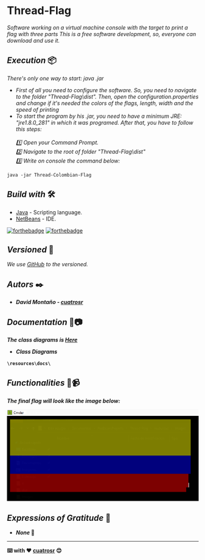 # Thread-Flag

_Software working on a virtual machine console with the target to print a flag with three parts_
_This is a free software development, so, everyone can download and use it._

## <b>_Execution_</b> 📦

_There's only one way to start: java .jar_

* _First of all you need to configure the software. So, you need to navigate to the folder "Thread-Flag\dist". Then, open the configuration.properties and change if it's needed the colors of the flags, length, width and the speed of printing_ <br>
* _To start the program by his .jar, you need to have a minimum JRE: "jre1.8.0_281" in which it was programed. After that, you have to follow this steps: <br><br> 1️⃣ Open your Command Prompt. <br> 2️⃣ Navigate to the root of folder "Thread-Flag\dist"<br> 3️⃣ Write on console the command below:_ <br>
```
java -jar Thread-Colombian-Flag
```

## <b>_Build with_</b> 🛠️

* [Java](https://www.oracle.com/co/java/technologies/javase/javase-jdk8-downloads.html) - Scripting language.
* [NetBeans](https://netbeans.apache.org/) - IDE.

[![forthebadge](https://forthebadge.com/images/badges/made-with-java.svg)](https://forthebadge.com) [![forthebadge](https://forthebadge.com/images/badges/built-with-love.svg)](https://forthebadge.com)
## <b>_Versioned_</b> 📌

_We use [GitHub](https://github.com/) to the versioned._

## <b>_Autors_ ✒️

* _David Montaño - [cuatrosr](https://github.com/cuatrosr)_

## <b>_Documentation_</b> 💬📷

_The class diagrams is [Here](https://github.com/cuatrosr/Thread-Flag/blob/master/resources/docs/Class%20Diagram1.pdf)_<br>

* _Class Diagrams_
```
\resources\docs\
```

## <b>_Functionalities_</b> 📱📹

_The final flag will look like the image below:_

![ScreenShot](https://github.com/cuatrosr/Thread-Flag/blob/master/resources/images/Flag.png)

## <b>_Expressions of Gratitude_</b> 🎁

* _None_ 📢

---
⌨️ with ❤️ [cuatrosr](https://github.com/cuatrosr) 😊<br>
